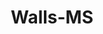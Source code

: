 ---
title: Walls-MS
slug: walls-ms
f_state:
- cms/state/mississippi.md
f_locations:
- cms/payday-loan/cash-depot-7008.md
- cms/payday-loan/cash-inc-7691.md
- cms/payday-loan/cash-now-8066.md
- cms/payday-loan/check-4-cash-10184.md
- cms/payday-loan/fast-cash-17592.md
- cms/payday-loan/national-cash-advance-22509.md
- cms/payday-loan/qwik-cash-25645.md
- cms/payday-loan/th-e-minute-man-27504.md
updated-on: '2024-05-30T13:41:28.615Z'
created-on: '2024-05-30T13:41:28.615Z'
published-on: '2024-05-30T13:54:32.469Z'
f_city: Walls
layout: '[city].html'
tags: city
---